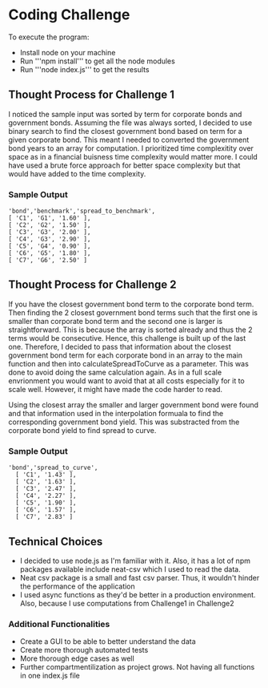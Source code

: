 # Coding Challenge

To execute the program:

- Install node on your machine
- Run '''npm install''' to get all the node modules
- Run '''node index.js''' to get the results

## Thought Process for Challenge 1

I noticed the sample input was sorted by term for corporate bonds and government bonds. Assuming the file was always sorted, I decided to use binary search to find the closest government bond based on term for a given corporate bond. This meant I needed to converted the government bond years to an array for computation. I prioritized time complexitity over space as in a financial buisness time complexity would matter more. I could have used a brute force approach for better space complexity but that would have added to the time complexity.

### Sample Output

```
'bond','benchmark','spread_to_benchmark',
[ 'C1', 'G1', '1.60' ],
[ 'C2', 'G2', '1.50' ],
[ 'C3', 'G3', '2.00' ],
[ 'C4', 'G3', '2.90' ],
[ 'C5', 'G4', '0.90' ],
[ 'C6', 'G5', '1.80' ],
[ 'C7', 'G6', '2.50' ]
```

## Thought Process for Challenge 2

If you have the closest government bond term to the corporate bond term. Then finding the 2 closest government bond terms such that the first one is smaller than corporate bond term and the second one is larger is straightforward. This is because the array is sorted already and thus the 2 terms would be consecutive. Hence, this challenge is built up of the last one. Therefore, I decided to pass that information about the closest government bond term for each corporate bond in an array to the main function and then into calculateSpreadToCurve as a parameter. This was done to avoid doing the same calculation again. As in a full scale envrionment you would want to avoid that at all costs especially for it to scale well. However, it might have made the code harder to read.

Using the closest array the smaller and larger government bond were found and that information used in the interpolation formuala to find the corresponding government bond yield. This was substracted from the corporate bond yield to find spread to curve.

### Sample Output

```
'bond','spread_to_curve',
  [ 'C1', '1.43' ],
  [ 'C2', '1.63' ],
  [ 'C3', '2.47' ],
  [ 'C4', '2.27' ],
  [ 'C5', '1.90' ],
  [ 'C6', '1.57' ],
  [ 'C7', '2.83' ]
```

## Technical Choices

- I decided to use node.js as I'm familiar with it. Also, it has a lot of npm packages available include neat-csv which I used to read the data.
- Neat csv package is a small and fast csv parser. Thus, it wouldn't hinder the performance of the application
- I used async functions as they'd be better in a production environment. Also, because I use computations from Challenge1 in Challenge2

### Additional Functionalities

- Create a GUI to be able to better understand the data
- Create more thorough automated tests
- More thorough edge cases as well
- Further compartmentilization as project grows. Not having all functions in one index.js file
